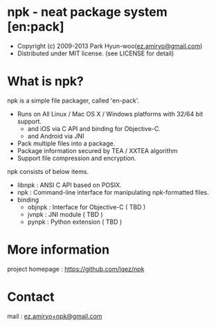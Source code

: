npk - neat package system [en:pack]
===================================

- Copyright (c) 2009-2013 Park Hyun-woo(ez.amiryo@gmail.com)
- Distributed under MIT license. (see LICENSE for detail)


# What is npk?

npk is a simple file packager, called 'en-pack'.

- Runs on All Linux / Mac OS X / Windows platforms with 32/64 bit support.
    - and iOS via C API and binding for Objective-C.
    - and Android via JNI
- Pack multiple files into a package.
- Package information secured by TEA / XXTEA algorithm
- Support file compression and encryption.

npk consists of below items.

- libnpk : ANSI C API based on POSIX.
- npk : Command-line interface for manipulating npk-formatted files.
- binding
    - objnpk : Interface for Objective-C ( TBD )
    - jvnpk : JNI module ( TBD )
    - pynpk : Python extension ( TBD )


# More information

project homepage : https://github.com/lqez/npk


# Contact

mail : ez.amiryo+npk@gmail.com
